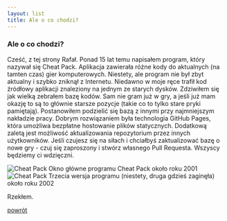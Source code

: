 ```yaml
---
layout: list
title: Ale o co chodzi?
---
```


<h3>Ale o co chodzi?</h3>

Cześć, z tej strony Rafał. Ponad 15 lat temu napisałem program, który nazywał się Cheat Pack. Aplikacja zawierała różne kody do aktualnych (na tamten czas) gier komputerowych. Niestety, ale program nie był zbyt aktualny i szybko zniknął z Internetu. Niedawno w moje ręce trafił kod źródłowy aplikacji znaleziony na jednym ze starych dysków. Zdziwiłem się jak wielką zebrałem bazę kodów. Sam nie gram już w gry, a jeśli już mam okazję to są to głównie starsze pozycje (takie co to tylko stare pryki pamiętają). Postanowiłem podzielić się bazą z innymi przy najmniejszym nakładzie pracy. Dobrym rozwiązaniem była technologia GitHub Pages, która umożliwa bezpłatne hostowanie plików statycznych. Dodatkową zaletą jest możliwość aktualizowania repozytorium przez innych użytkowników. Jeśli czujesz się na siłach i chciałbyś zaktualizować bazę o nowe gry - czuj się zaproszony i stwórz własnego Pull Requesta. Wszyscy będziemy ci wdzięczni.

<div class="img-frame">
	<div class="img-description">
		<img src="/ksp/assets/cp1.jpg" alt="Cheat Pack" class="img-responsive">
		Okno główne programu Cheat Pack około roku 2001
	</div>
</div>

<div class="img-frame">
	<div class="img-description">
		<img src="/ksp/assets/cp2.jpg" alt="Cheat Pack" class="img-responsive">
		Trzecia wersja programu (niestety, druga gdzieś zaginęła) około roku 2002
	</div>
</div>

Rzekłem.

<a href="/ksp/" class="btn btn-primary"><span class="glyphicon glyphicon-chevron-left" aria-hidden="true"></span> powrót</a>
